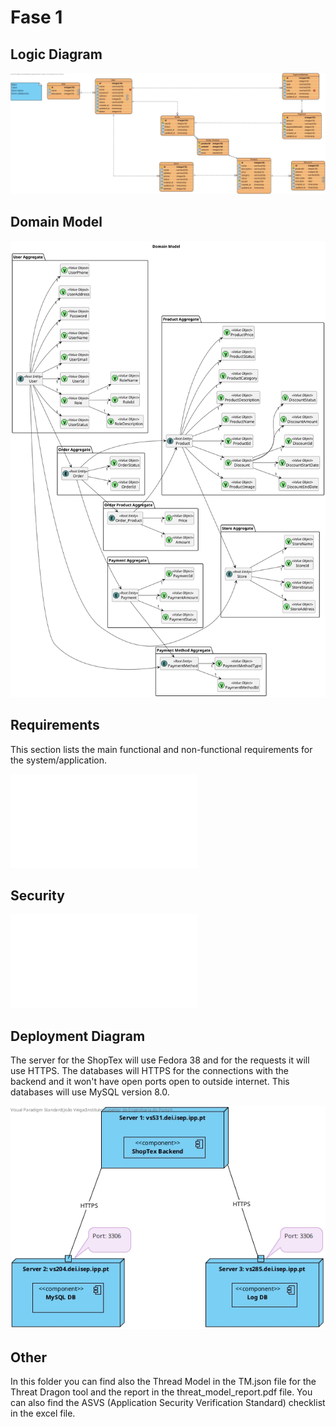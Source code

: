# Fase 1

## Logic Diagram
![Logic Diagram](Logic.jpg)

## Domain Model

![Domain Model](domainModel.png)

## Requirements

This section lists the main functional and non-functional requirements for the system/application.

![Link to Requirements](Requirements.md)

## Security
![Link to Security](Security.md)

## Deployment Diagram

The server for the ShopTex will use Fedora 38 and for the requests it will use HTTPS.
The databases will HTTPS for the connections with the backend and it won't have open ports open to outside internet. This databases will use MySQL version 8.0.

![Deployment Diagram](Deployment%20Diagram.jpg)

## Other

In this folder you can find also the Thread Model in the TM.json file for the Threat Dragon tool and the report in the threat_model_report.pdf file.
You can also find the ASVS (Application Security Verification Standard) checklist in the excel file.
